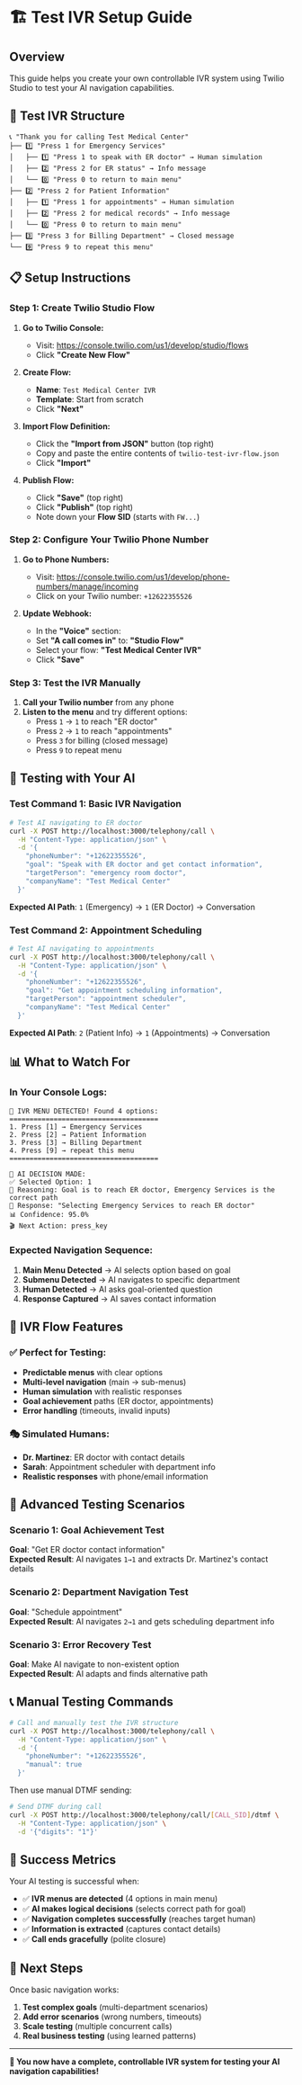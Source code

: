 # 🏗️ Test IVR Setup Guide

## Overview
This guide helps you create your own controllable IVR system using Twilio Studio to test your AI navigation capabilities.

## 🎯 Test IVR Structure

```
📞 "Thank you for calling Test Medical Center"
├── 1️⃣ "Press 1 for Emergency Services"
│   ├── 1️⃣ "Press 1 to speak with ER doctor" → Human simulation
│   ├── 2️⃣ "Press 2 for ER status" → Info message
│   └── 0️⃣ "Press 0 to return to main menu"
├── 2️⃣ "Press 2 for Patient Information"  
│   ├── 1️⃣ "Press 1 for appointments" → Human simulation
│   ├── 2️⃣ "Press 2 for medical records" → Info message
│   └── 0️⃣ "Press 0 to return to main menu"
├── 3️⃣ "Press 3 for Billing Department" → Closed message
└── 9️⃣ "Press 9 to repeat this menu"
```

## 📋 Setup Instructions

### Step 1: Create Twilio Studio Flow

1. **Go to Twilio Console:**
   - Visit: https://console.twilio.com/us1/develop/studio/flows
   - Click **"Create New Flow"**

2. **Create Flow:**
   - **Name**: `Test Medical Center IVR`
   - **Template**: Start from scratch
   - Click **"Next"**

3. **Import Flow Definition:**
   - Click the **"Import from JSON"** button (top right)
   - Copy and paste the entire contents of `twilio-test-ivr-flow.json`
   - Click **"Import"**

4. **Publish Flow:**
   - Click **"Save"** (top right)
   - Click **"Publish"** (top right)
   - Note down your **Flow SID** (starts with `FW...`)

### Step 2: Configure Your Twilio Phone Number

1. **Go to Phone Numbers:**
   - Visit: https://console.twilio.com/us1/develop/phone-numbers/manage/incoming
   - Click on your Twilio number: `+12622355526`

2. **Update Webhook:**
   - In the **"Voice"** section:
   - Set **"A call comes in"** to: **"Studio Flow"**
   - Select your flow: **"Test Medical Center IVR"**
   - Click **"Save"**

### Step 3: Test the IVR Manually

1. **Call your Twilio number** from any phone
2. **Listen to the menu** and try different options:
   - Press `1` → `1` to reach "ER doctor"
   - Press `2` → `1` to reach "appointments" 
   - Press `3` for billing (closed message)
   - Press `9` to repeat menu

## 🤖 Testing with Your AI

### Test Command 1: Basic IVR Navigation
```bash
# Test AI navigating to ER doctor
curl -X POST http://localhost:3000/telephony/call \
  -H "Content-Type: application/json" \
  -d '{
    "phoneNumber": "+12622355526",
    "goal": "Speak with ER doctor and get contact information",
    "targetPerson": "emergency room doctor", 
    "companyName": "Test Medical Center"
  }'
```

**Expected AI Path**: `1` (Emergency) → `1` (ER Doctor) → Conversation

### Test Command 2: Appointment Scheduling
```bash
# Test AI navigating to appointments
curl -X POST http://localhost:3000/telephony/call \
  -H "Content-Type: application/json" \
  -d '{
    "phoneNumber": "+12622355526", 
    "goal": "Get appointment scheduling information",
    "targetPerson": "appointment scheduler",
    "companyName": "Test Medical Center"
  }'
```

**Expected AI Path**: `2` (Patient Info) → `1` (Appointments) → Conversation

## 📊 What to Watch For

### In Your Console Logs:
```
🎯 IVR MENU DETECTED! Found 4 options:
=====================================
1. Press [1] → Emergency Services
2. Press [2] → Patient Information  
3. Press [3] → Billing Department
4. Press [9] → repeat this menu
=====================================

🤖 AI DECISION MADE:
✅ Selected Option: 1
🧠 Reasoning: Goal is to reach ER doctor, Emergency Services is the correct path
💬 Response: "Selecting Emergency Services to reach ER doctor"
📊 Confidence: 95.0%
🎬 Next Action: press_key
```

### Expected Navigation Sequence:
1. **Main Menu Detected** → AI selects option based on goal
2. **Submenu Detected** → AI navigates to specific department  
3. **Human Detected** → AI asks goal-oriented question
4. **Response Captured** → AI saves contact information

## 🔧 IVR Flow Features

### ✅ **Perfect for Testing:**
- **Predictable menus** with clear options
- **Multi-level navigation** (main → sub-menus)
- **Human simulation** with realistic responses
- **Goal achievement** paths (ER doctor, appointments)
- **Error handling** (timeouts, invalid inputs)

### 🎭 **Simulated Humans:**
- **Dr. Martinez**: ER doctor with contact details
- **Sarah**: Appointment scheduler with department info
- **Realistic responses** with phone/email information

## 🧪 Advanced Testing Scenarios

### Scenario 1: Goal Achievement Test
**Goal**: "Get ER doctor contact information"  
**Expected Result**: AI navigates `1→1` and extracts Dr. Martinez's contact details

### Scenario 2: Department Navigation Test  
**Goal**: "Schedule appointment"  
**Expected Result**: AI navigates `2→1` and gets scheduling department info

### Scenario 3: Error Recovery Test
**Goal**: Make AI navigate to non-existent option  
**Expected Result**: AI adapts and finds alternative path

## 📞 Manual Testing Commands

```bash
# Call and manually test the IVR structure
curl -X POST http://localhost:3000/telephony/call \
  -H "Content-Type: application/json" \
  -d '{
    "phoneNumber": "+12622355526",
    "manual": true
  }'
```

Then use manual DTMF sending:
```bash
# Send DTMF during call
curl -X POST http://localhost:3000/telephony/call/[CALL_SID]/dtmf \
  -H "Content-Type: application/json" \
  -d '{"digits": "1"}'
```

## 🎯 Success Metrics

Your AI testing is successful when:
- ✅ **IVR menus are detected** (4 options in main menu)
- ✅ **AI makes logical decisions** (selects correct path for goal)
- ✅ **Navigation completes successfully** (reaches target human)  
- ✅ **Information is extracted** (captures contact details)
- ✅ **Call ends gracefully** (polite closure)

## 🚀 Next Steps

Once basic navigation works:
1. **Test complex goals** (multi-department scenarios)
2. **Add error scenarios** (wrong numbers, timeouts)
3. **Scale testing** (multiple concurrent calls)
4. **Real business testing** (using learned patterns)

---

**🎉 You now have a complete, controllable IVR system for testing your AI navigation capabilities!**